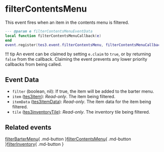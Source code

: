 # filterContentsMenu
<div class="search_terms" style="display: none">filtercontentsmenu</div>

<!---
	This file is autogenerated. Do not edit this file manually. Your changes will be ignored.
	More information: https://github.com/MWSE/MWSE/tree/master/docs
-->

This event fires when an item in the contents menu is filtered.

```lua
--- @param e filterContentsMenuEventData
local function filterContentsMenuCallback(e)
end
event.register(tes3.event.filterContentsMenu, filterContentsMenuCallback)
```

!!! tip
	An event can be claimed by setting `e.claim` to `true`, or by returning `false` from the callback. Claiming the event prevents any lower priority callbacks from being called.

## Event Data

* `filter` (boolean, nil): If true, the item will be added to the barter menu.
* `item` ([tes3item](../types/tes3item.md)): *Read-only*. The item being filtered.
* `itemData` ([tes3itemData](../types/tes3itemData.md)): *Read-only*. The item data for the item being filtered.
* `tile` ([tes3inventoryTile](../types/tes3inventoryTile.md)): *Read-only*. The inventory tile being filtered.


## Related events

[filterBarterMenu](./filterBarterMenu.md){ .md-button }[filterContentsMenu](./filterContentsMenu.md){ .md-button }[filterInventory](./filterInventory.md){ .md-button }

